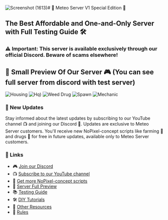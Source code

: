 ![Screenshot (1613)](https://github.com/user-attachments/assets/19ca91c7-e88b-4a73-abfe-554f210505a7)# 🌟 Meteo Server V1 Special Edition 🌟  
## The Best Affordable and One-and-Only Server with Full Testing Guide 🛠️

### ⚠️ Important: This server is available exclusively through our official Discord. Beware of scams elsewhere!

## 🎥 Small Preview Of Our Server 🎮 (You can see full server from discord with test server)
![Housing](https://github.com/user-attachments/assets/1b5a6681-de52-4b81-9882-ffb4f0aa6cf0)
![Hq)](https://github.com/user-attachments/assets/d8058185-72b6-432d-9061-c32381db0ef9)
![Weed Drug](https://github.com/user-attachments/assets/7e125097-8eb7-4fe7-9184-0003729e8a26)
![Spawn](https://github.com/user-attachments/assets/f34d9c6b-59d8-4b2c-9a28-7c1a3a1db5b8)
![Mechanic](https://github.com/user-attachments/assets/f8df77b4-4215-4d4c-bb1b-d8ddfa42239b)

### 🔄 New Updates  
Stay informed about the latest updates by subscribing to our YouTube channel 📺 and joining our Discord 💬. Updates are exclusive to Meteo Server customers. You'll receive new NoPixel-concept scripts like farming 🌾 and drugs 💊 for free in future updates, available only to Meteo Server customers.

### 🔗 Links

- 🎮 [Join our Discord](https://discord.gg/P4B4hYUujN)
- 📺 [Subscribe to our YouTube channel](https://youtube.com/@meteofivem)
- 📝 [Get more NoPixel-concept scripts](https://meteo.tebex.io/)
- 👀 [Server Full Preview](https://discord.com/channels/1012280316913799170/1230083630567788635)
- 📚 [Testing Guide](https://discord.com/channels/1012280316913799170/1238186788238135326)
- 🛠️ [DIY Tutorials](https://discord.com/channels/1012280316913799170/1256619412144918581)
- 📂 [Other Resources](https://discord.com/channels/1012280316913799170/1256065920170852413)
- 📜 [Rules](https://discord.com/channels/1012280316913799170/1148808483714650182)
